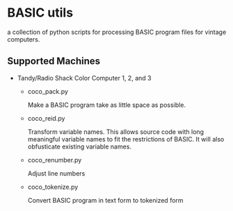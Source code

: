 # BASIC utils
a collection of python scripts for processing BASIC program
files for vintage computers.

## Supported Machines
* Tandy/Radio Shack Color Computer 1, 2, and 3
  * coco_pack.py
  
    Make a BASIC program take as little space as possible.
  
  * coco_reid.py

    Transform variable names. This allows source code
    with long meaningful variable names to fit the
    restrictions of BASIC. It will also obfusticate
    existing variable names.
  
  * coco_renumber.py
  
    Adjust line numbers

  * coco_tokenize.py
  
    Convert BASIC program in text form to tokenized form
